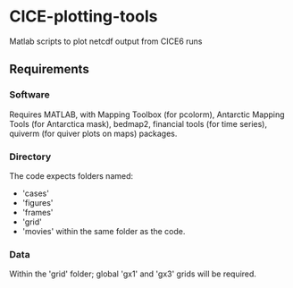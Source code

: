 # CICE-plotting-tools
Matlab scripts to plot netcdf output from CICE6 runs


## Requirements

### Software
Requires MATLAB, with Mapping Toolbox (for pcolorm), Antarctic Mapping Tools (for Antarctica mask), bedmap2, financial tools (for time series), quiverm (for quiver plots on maps) packages.

### Directory
The code expects folders named:
- 'cases'
- 'figures'
- 'frames'
- 'grid'
- 'movies'
within the same folder as the code.

### Data
Within the 'grid' folder; global 'gx1' and 'gx3' grids will be required.
